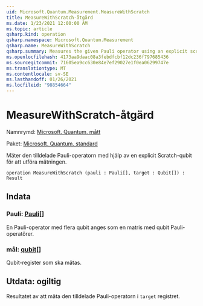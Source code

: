```yaml
---
uid: Microsoft.Quantum.Measurement.MeasureWithScratch
title: MeasureWithScratch-åtgärd
ms.date: 1/23/2021 12:00:00 AM
ms.topic: article
qsharp.kind: operation
qsharp.namespace: Microsoft.Quantum.Measurement
qsharp.name: MeasureWithScratch
qsharp.summary: Measures the given Pauli operator using an explicit scratch qubit to perform the measurement.
ms.openlocfilehash: 4173aa9daac08a3febdfcbf12dc236f797685436
ms.sourcegitcommit: 71605ea9cc630e84e7ef29027e1f0ea06299747e
ms.translationtype: MT
ms.contentlocale: sv-SE
ms.lasthandoff: 01/26/2021
ms.locfileid: "98854664"
---
```

# <a name="measurewithscratch-operation"></a>MeasureWithScratch-åtgärd

Namnrymd: [Microsoft. Quantum. mått](xref:Microsoft.Quantum.Measurement)

Paket: [Microsoft. Quantum. standard](https://nuget.org/packages/Microsoft.Quantum.Standard)


Mäter den tilldelade Pauli-operatorn med hjälp av en explicit Scratch-qubit för att utföra mätningen.

```qsharp
operation MeasureWithScratch (pauli : Pauli[], target : Qubit[]) : Result
```


## <a name="input"></a>Indata

### <a name="pauli--pauli"></a>Pauli: [Pauli](xref:microsoft.quantum.lang-ref.pauli)[]

En Pauli-operator med flera qubit anges som en matris med qubit Pauli-operatörer.


### <a name="target--qubit"></a>mål: [qubit](xref:microsoft.quantum.lang-ref.qubit)[]

Qubit-register som ska mätas.



## <a name="output--__invalidresult__"></a>Utdata: __ogiltig <Result>__

Resultatet av att mäta den tilldelade Pauli-operatorn i `target` registret.